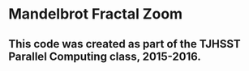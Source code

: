# Mandelbrot Fractal Zoom
## This code was created as part of the TJHSST Parallel Computing class, 2015-2016.

